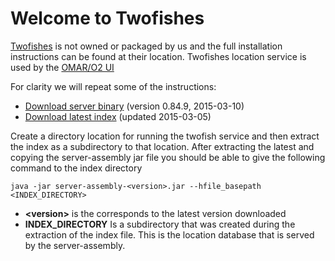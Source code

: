 # Welcome to Twofishes

[Twofishes](http://twofishes.net) is not owned or packaged by us and the full installation instructions can be found at their location.  Twofishes location service is used by the [OMAR/O2 UI](omar-app.md) 

For clarity we will repeat some of the instructions:

* [Download server binary](http://twofishes.net/binaries/server-assembly-0.84.9.jar) (version 0.84.9, 2015-03-10)
* [Download latest index](http://twofishes.net/indexes/revgeo/2015-03-05.zip) (updated 2015-03-05)

Create a directory location for running the twofish service and then extract the index as a subdirectory to that location.  After extracting the latest and copying the server-assembly jar file you should be able to give the following command to the index directory

```
java -jar server-assembly-<version>.jar --hfile_basepath <INDEX_DIRECTORY>
```

* **\<version\>** is the corresponds to the latest version downloaded
* **INDEX_DIRECTORY** Is a subdirectory that was created during the extraction of the index file.  This is the location database that is served by the server-assembly.

